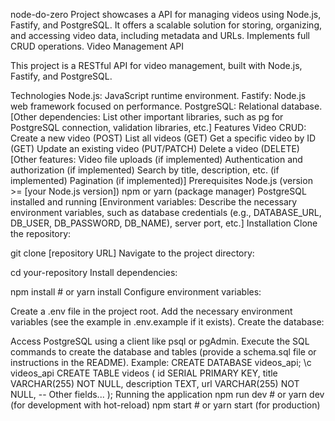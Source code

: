 node-do-zero
Project showcases a API for managing videos using Node.js, Fastify, and PostgreSQL. It offers a scalable solution for storing, organizing, and accessing video data, including metadata and URLs. Implements full CRUD operations. Video Management API

This project is a RESTful API for video management, built with Node.js, Fastify, and PostgreSQL.

Technologies
Node.js: JavaScript runtime environment.
Fastify: Node.js web framework focused on performance.
PostgreSQL: Relational database.
[Other dependencies: List other important libraries, such as pg for PostgreSQL connection, validation libraries, etc.]
Features
Video CRUD:
Create a new video (POST)
List all videos (GET)
Get a specific video by ID (GET)
Update an existing video (PUT/PATCH)
Delete a video (DELETE)
[Other features:
Video file uploads (if implemented)
Authentication and authorization (if implemented)
Search by title, description, etc. (if implemented)
Pagination (if implemented)]
Prerequisites
Node.js (version >= [your Node.js version])
npm or yarn (package manager)
PostgreSQL installed and running
[Environment variables: Describe the necessary environment variables, such as database credentials (e.g., DATABASE_URL, DB_USER, DB_PASSWORD, DB_NAME), server port, etc.]
Installation
Clone the repository:

git clone [repository URL]
Navigate to the project directory:

cd your-repository
Install dependencies:

npm install # or yarn install
Configure environment variables:

Create a .env file in the project root.
Add the necessary environment variables (see the example in .env.example if it exists).
Create the database:

Access PostgreSQL using a client like psql or pgAdmin.
Execute the SQL commands to create the database and tables (provide a schema.sql file or instructions in the README). Example:
CREATE DATABASE videos_api;
\c videos_api
CREATE TABLE videos (
    id SERIAL PRIMARY KEY,
    title VARCHAR(255) NOT NULL,
    description TEXT,
    url VARCHAR(255) NOT NULL,
    -- Other fields...
);
Running the application
npm run dev # or yarn dev (for development with hot-reload)
npm start # or yarn start (for production)